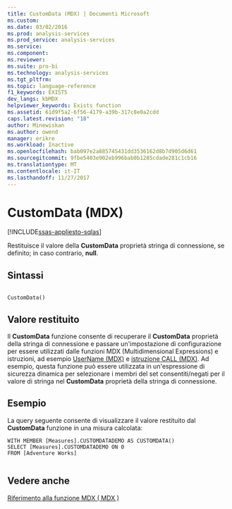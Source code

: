```yaml
---
title: CustomData (MDX) | Documenti Microsoft
ms.custom: 
ms.date: 03/02/2016
ms.prod: analysis-services
ms.prod_service: analysis-services
ms.service: 
ms.component: 
ms.reviewer: 
ms.suite: pro-bi
ms.technology: analysis-services
ms.tgt_pltfrm: 
ms.topic: language-reference
f1_keywords: EXISTS
dev_langs: kbMDX
helpviewer_keywords: Exists function
ms.assetid: 61d9f5a2-6f56-4179-a39b-317c8e0a2cdd
caps.latest.revision: "18"
author: Minewiskan
ms.author: owend
manager: erikre
ms.workload: Inactive
ms.openlocfilehash: bab097e2a885745431dd3536162d8b7d905d6d61
ms.sourcegitcommit: 9fbe5403e902eb996bab0b1285cdade281c1cb16
ms.translationtype: MT
ms.contentlocale: it-IT
ms.lasthandoff: 11/27/2017
---
```

# <a name="customdata-mdx"></a>CustomData (MDX)
[!INCLUDE[ssas-appliesto-sqlas](../includes/ssas-appliesto-sqlas.md)]

  Restituisce il valore della **CustomData** proprietà stringa di connessione, se definito; in caso contrario, **null**.  
  
## <a name="syntax"></a>Sintassi  
  
```  
  
CustomData()  
```  
  
## <a name="return-value"></a>Valore restituito  
 Il **CustomData** funzione consente di recuperare il **CustomData** proprietà della stringa di connessione e passare un'impostazione di configurazione per essere utilizzati dalle funzioni MDX (Multidimensional Expressions) e istruzioni, ad esempio [UserName (MDX)](../mdx/username-mdx.md) e [istruzione CALL (MDX)](../mdx/mdx-data-manipulation-call.md). Ad esempio, questa funzione può essere utilizzata in un'espressione di sicurezza dinamica per selezionare i membri del set consentiti/negati per il valore di stringa nel **CustomData** proprietà della stringa di connessione.  
  
## <a name="example"></a>Esempio  
 La query seguente consente di visualizzare il valore restituito dal **CustomData** funzione in una misura calcolata:  
  
```  
WITH MEMBER [Measures].CUSTOMDATADEMO AS CUSTOMDATA()  
SELECT [Measures].CUSTOMDATADEMO ON 0  
FROM [Adventure Works]  
  
```  
  
## <a name="see-also"></a>Vedere anche  
 [Riferimento alla funzione MDX &#40; MDX &#41;](../mdx/mdx-function-reference-mdx.md)  
  
  
